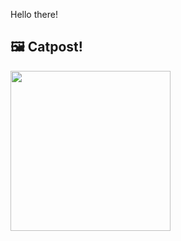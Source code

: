 Hello there!



## 🖼️ Catpost!

<sub>
    <img src="https://cdn2.thecatapi.com/images/bnu.jpg" height="256">
</sub>

